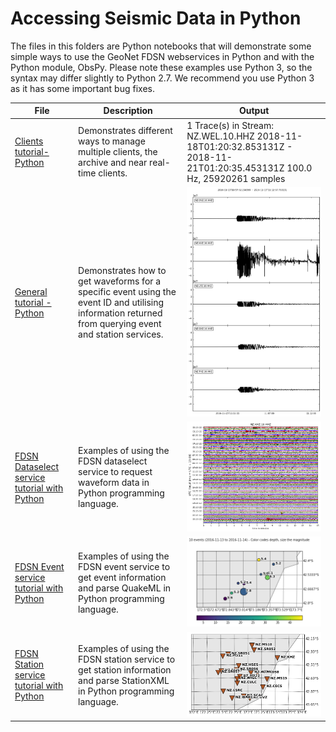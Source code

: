 # Accessing Seismic Data in Python

The files in this folders are Python notebooks that will demonstrate some simple ways to use the GeoNet FDSN webservices in Python and with the Python module, ObsPy. Please note these examples use Python 3, so the syntax may differ slightly to Python 2.7. We recommend you use Python 3 as it has some important bug fixes.

| File | Description | Output |
|------|-------------|--------|
| [Clients tutorial- Python](Python/GeoNet_FDSN_demo_clients.ipynb) | Demonstrates different ways to manage multiple clients, the archive and near real-time clients. | 1 Trace(s) in Stream: NZ.WEL.10.HHZ 2018-11-18T01:20:32.853131Z - 2018-11-21T01:20:35.453131Z 100.0 Hz, 25920261 samples
|[General tutorial - Python](Python/GeoNet_FDSN_demo_general.ipynb) | Demonstrates how to get waveforms for a specific event using the event ID and utilising information returned from querying event and station services.|<img src="Python/waveform.png">
| [FDSN Dataselect service tutorial with Python](Python/GeoNet_FDSN_demo_dataselect.ipynb) |Examples of using the FDSN dataselect service to request waveform data in Python programming language.|<img src="Python/day_plot.png">
|[FDSN Event service tutorial with Python](Python/GeoNet_FDSN_demo_event.ipynb) |Examples of using the FDSN event service to get event information and parse QuakeML in Python programming language.|<img src ="Python/event.png">
| [FDSN Station service tutorial with Python](Python/GeoNet_FDSN_demo_station.ipynb) |Examples of using the FDSN station service to get station information and parse StationXML in Python programming language.| <img src="Python/station.png">

